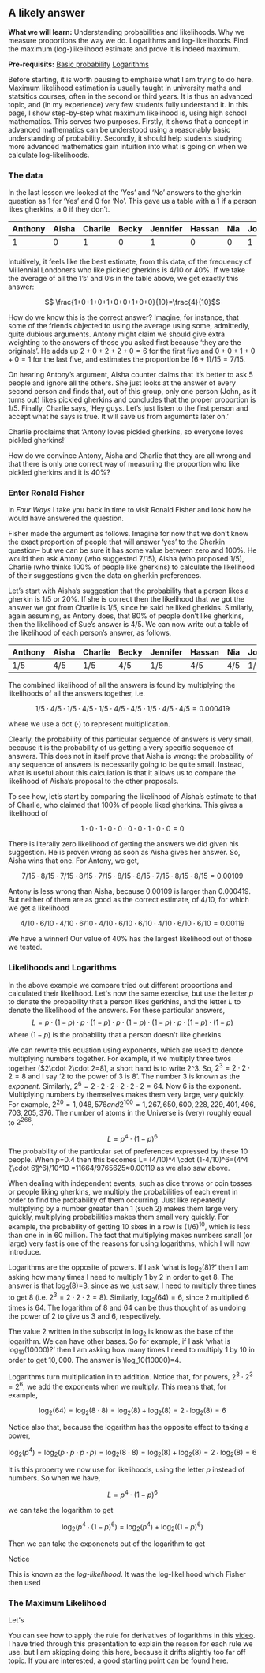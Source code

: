 A likely answer
---------------

**What we will learn:** Understanding probabilities and likelihoods. Why we measure proportions the way we do. Logarithms and log-likelihoods. Find the maximum (log-)likelihood estimate and prove it is indeed maximum.

**Pre-requisits:** [Basic probability](https://www.khanacademy.org/math/cc-seventh-grade-math/cc-7th-probability-statistics#cc-7th-basic-prob) [Logarithms](https://www.bbc.co.uk/bitesize/guides/zn3ty9q/revision/1)

Before starting, it is worth pausing to emphaise what I am trying to do here. Maximum likelihood estimation is usually taught in university maths and statsitics courses, often in the second or third years. It is thus an advanced topic, and (in my experience) very few students fully understand it. In this page, I show step-by-step what maximum likelihood is, using high school mathematics. This serves two purposes. Firstly, it shows that a concept in advanced mathematics can be understood using a reasonably basic understanding of probability. Secondly, it should help students studying more advanced mathematics gain intuition into what is going on when we calculate log-likelihoods. 

### The data

In the last lesson we looked at the ‘Yes’ and ‘No’ answers to the gherkin question as $1$ for ‘Yes’ and $0$ for ‘No’. This gave us a table with a 1 if a person likes gherkins, a 0 if they don’t.
 

Anthony | Aisha |Charlie | Becky| Jennifer| Hassan| Nia	|John | Sofie	| Suki
--- |--- |--- | --- |--- |--- |--- | --- |--- |--- 
1|	0|	1 |	0	| 1|	0| 0	|1	|0	| 0|


Intuitively, it feels like the best estimate, from this data, of the frequency of Millennial Londoners who like pickled gherkins is 4/10 or 40%.  If we take the average of all the 1’s’ and 0’s in the table above, we get exactly this answer:

$$ \frac{1+0+1+0+1+0+0+1+0+0}{10}=\frac{4}{10}$$

How do we know this is the correct answer? Imagine, for instance, that some of the friends objected to using the average using some, admittedly, quite dubious arguments. Antony might claim we should give extra weighting to the answers of those you asked first because ‘they are the originals’. He adds up $2 + 0 + 2 + 2 + 0 = 6$ for the first five and $0 + 0 + 1 + 0 + 0 = 1$ for the last five, and estimates the proportion be $(6+ 1)/15 = 7/15$. 

On hearing Antony’s argument, Aisha counter claims that it’s better to ask 5 people and ignore all the others. She just looks at the answer of every second person and finds that, out of this group, only one person (John, as it turns out) likes pickled gherkins and concludes that the proper proportion is $1/5$. Finally, Charlie says, ‘Hey guys. Let’s just listen to the first person and accept what he says is true. It will save us from arguments later on.’ 

Charlie proclaims that ‘Antony loves pickled gherkins, so everyone loves pickled gherkins!’

How do we convince Antony, Aisha and Charlie that they are all wrong and that there is only one correct way of measuring the proportion who like pickled gherkins and it is 40%? 


### Enter Ronald Fisher

In *Four Ways* I take you back in time to visit Ronald Fisher and look how he would have answered the question.

Fisher made the argument as follows. Imagine for now that we don’t know the exact proportion of people that will answer ‘yes’ to the Gherkin question– but we can be sure it has some value between zero and 100%. He would then ask Antony (who suggested $7/15$), Aisha (who proposed $1/5$), Charlie (who thinks 100% of people like gherkins) to calculate the likelihood of their suggestions given the data on gherkin preferences.

Let’s start with Aisha’s suggestion that the probability that a person likes a gherkin is $1/5$ or 20%. If she is correct then the likelihood that we got the answer we got from Charlie is $1/5$, since he said he liked gherkins. Similarly, again assuming, as Antony does, that 80% of people don’t like gherkins, then the likelihood of Sue’s answer is $4/5$. We can now write out a table of the likelihood of each person’s answer, as follows,


Anthony | Aisha |Charlie | Becky| Jennifer| Hassan| Nia	|John | Sofie	| Suki
--- |--- |--- | --- |--- |--- |--- | --- |--- |--- 
1/5|	4/5|	1/5 |	4/5	| 1/5|	4/5| 4/5	|1/5	|4/5	| 4/5|


The combined likelihood of all the answers is found by multiplying the likelihoods of all the answers together,  i.e. 

$$
1/5 \cdot 4/5 \cdot 1/5 \cdot 4/5 \cdot 1/5 \cdot 4/5 \cdot 4/5 \cdot 1/5 \cdot 4/5 \cdot 4/5=0.000419
$$

where we use a dot ($\cdot$) to represent multiplication. 

Clearly, the probability of this particular sequence of answers is very small, because it is the probability of us getting a very specific sequence of answers. This does not in itself prove that Aisha is wrong: the probability of any sequence of answers is necessarily going to be quite small. Instead, what is useful about this calculation is that it allows us to compare the likelihood of Aisha’s proposal to the other proposals.

To see how, let’s start by comparing the likelihood of Aisha’s estimate to that of Charlie, who claimed that 100% of people liked gherkins. This gives a likelihood of

$$
1 \cdot 0 \cdot 1 \cdot 0 \cdot 0 \cdot 0 \cdot 0 \cdot 1 \cdot 0 \cdot 0=0
$$

There is literally zero likelihood of getting the answers we did given his suggestion. He is proven wrong as soon as Aisha gives her answer. So, Aisha wins that one. For Antony, we get,

$$
7/15 \cdot 8/15 \cdot 7/15 \cdot 8/15 \cdot 7/15 \cdot 8/15 \cdot 8/15 \cdot 7/15 \cdot 8/15 \cdot 8/15=0.00109
$$

Antony is less wrong than Aisha, because 0.00109 is larger than 0.000419. But neither of them are as good as the correct estimate, of 4/10, for which we get a likelihood

$$
4/10 \cdot 6/10 \cdot 4/10 \cdot 6/10 \cdot 4/10 \cdot 6/10 \cdot 6/10 \cdot 4/10 \cdot 6/10 \cdot 6/10=0.00119
$$

We have a winner! Our value of 40% has the largest likelihood out of those we tested. 


### Likelihoods and Logarithms

In the above example we compare tried out different proportions and calculated their likelihood. Let's now the same exercise, but use the letter $p$ to denate the probability that a person likes
gerkhins, and the letter $L$ to denate the likelihood of the answers. For these particular answers,
$$
L = p \cdot (1-p) \cdot p \cdot (1-p) \cdot p \cdot (1-p) \cdot (1-p) \cdot p \cdot (1-p) \cdot (1-p)
$$ 
where $(1-p)$ is the probability that a person doesn't like gherkins. 

We can rewrite this equation using exponents, which are used to denote multiplying numbers together. For example, if we multiply three twos together ($2\cdot 2\cdot 2=8), a short hand is to write 2^3. So, $2^3=2\cdot 2\cdot 2=8$ and I say ‘$2$ to the power of $3$ is $8$’. The number $3$ is known as the *exponent*. Similarly, $2^6=2\cdot 2\cdot 2\cdot 2\cdot 2\cdot 2=64$. Now $6$ is the exponent. 
Multiplying numbers by themselves makes them very large, very quickly. For example, $2^20=1,048,576 and 2^100=1,267,650,600,228,229,401,496,703,205,376$. The number of atoms in the Universe is (very) roughly equal to $2^266$.



$$
L= p^4 \cdot (1-p)^6
$$
The probability of the particular set of preferences expressed by these 10 people. When p=0.4 then this becomes 
L= (4/10)^4 \cdot (1-4/10)^6=(4^4 〖\cdot 6〗^6)/10^10 =11664/9765625≈0.00119
as we also saw above. 

When dealing with independent events, such as dice throws or coin tosses or people liking gherkins, we multiply the probabilities of each event in order to find the probability of them occurring. Just like repeatedly multiplying by a number greater than 1 (such 2) makes them large very quickly, multiplying probabilities makes them small very quickly. For example, the probability of getting 10 sixes in a row is $(1/6)^{10}$, which is less than one in in 60 million. The fact that multiplying makes numbers small (or large) very fast is one of the reasons for using logarithms, which I will now introduce.

Logarithms are the opposite of powers. If I ask ‘what is $\log_2(8)$?’ then I am asking how many times I need to multiply $1$ by $2$ in order to get 8. The answer is that $\log_2(8)$=3, since as we just saw, I need to multiply three times to get 8 (i.e. $2^3=2\cdot 2\cdot 2=8$). Similarly, $\log_2(64)=6$, since $2$ multiplied $6$ times is $64$.  The logarithm of $8$ and $64$ can be thus thought of as undoing the power of $2$ to give us $3$ and $6$, respectively. 

The value $2$ written in the subscript in $\log_2$ is know as the base of the logarithm. We can have other bases. So for example, if I ask ‘what is $\log_10(10000)$?’ then I am asking how many times I need to multiply $1$ by $10$ in order to get $10,000$. The answer is \log_10(10000)=4.

Logarithms turn multiplication in to addition. Notice that, for powers, $2^3 \cdot 2^3=2^6$, we add the exponents when we multiply. This means that, for example, 

$$
\log_2(64)= \log_2(8 \cdot 8) =\log_2(8)+\log_2(8)=2∙\log_2(8)=6
$$

Notice also that, because the logarithm has the opposite effect to taking a power,

$$
\log_2(p^4)= \log_2(p \cdot p \cdot p \cdot p)= \log_2(8 \cdot 8) =\log_2(8)+\log_2(8)=2∙\log_2(8)=6
$$



It is this property we now use for likelihoods, using the letter $p$ instead of numbers. So when we have,

$$
L= p^4 \cdot (1-p)^6
$$

we can take the logarithm to get 

$$
\log_2\left(p^4∙(1-p)^6\right) = \log_2\left(p^4\right) + \log_2\left((1-p)^6\right) 
$$

Then we can take the exponenets out of the logarithm to get



Notice 

This is known  as the *log-likelihood*. It was the log-likelihood which Fisher then used 





### The Maximum Likelihood

Let's 






You can see how to apply the rule for derivatives of logarithms in this [video](https://www.khanacademy.org/math/ap-calculus-ab/ab-differentiation-2-new/ab-3-1b/v/logarithmic-functions-differentiation-intro). I have tried through this presentation to explain the reason for each rule we use. but I am skipping doing this here, because it drifts slightly too far off topic. If you are interested, a good starting point can be found [here](https://www.cuemath.com/calculus/derivative-of-log-x/).